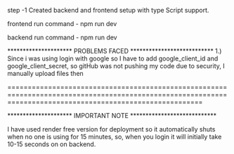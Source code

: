 step -1 Created backend and frontend setup with type Script support.

frontend run command - npm run dev 

backend run command - npm run dev

********************* PROBLEMS FACED ***************************
1.) Since i was using login with google so I have to add google_client_id and google_client_secret, so gitHub was not pushing my code due to security, I manually upload files then 


============================================================================================================================================================

********************* IMPORTANT NOTE ****************************

I have used render free version for deployment so it automatically shuts when no one is using for 15 minutes, so, when you login it will initially take 10-15 seconds on on backend.
